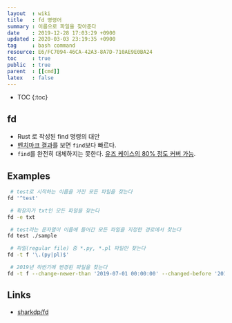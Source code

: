 ```yaml
---
layout  : wiki
title   : fd 명령어
summary : 이름으로 파일을 찾아준다
date    : 2019-12-28 17:03:29 +0900
updated : 2020-03-03 23:19:35 +0900
tag     : bash command
resource: E6/FC7094-46CA-42A3-8A7D-710AE9E0BA24
toc     : true
public  : true
parent  : [[cmd]]
latex   : false
---
```

* TOC
{:toc}

## fd
* Rust 로 작성된 find 명령의 대안
* [벤치마크 결과](https://github.com/sharkdp/fd#benchmark )를 보면 `find`보다 빠르다.
* `find`를 완전히 대체하지는 못한다. [유즈 케이스의 80% 정도 커버 가능](https://github.com/sharkdp/fd#fd ). 

## Examples
```sh
 # test로 시작하는 이름을 가진 모든 파일을 찾는다
fd '^test'

 # 확장자가 txt인 모든 파일을 찾는다
fd -e txt

 # test라는 문자열이 이름에 들어간 모든 파일을 지정한 경로에서 찾는다
fd test ./sample

 # 파일(regular file) 중 *.py, *.pl 파일만 찾는다
fd -t f '\.(py|pl)$'

 # 2019년 하반기에 변경된 파일을 찾는다
fd -t f --change-newer-than '2019-07-01 00:00:00' --changed-before '2019-12-31 11:59:59'
```

## Links
* [sharkdp/fd](https://github.com/sharkdp/fd/)

